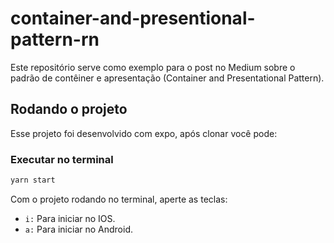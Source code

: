 # container-and-presentional-pattern-rn

Este repositório serve como exemplo para o post no Medium sobre o padrão de contêiner e apresentação (Container and Presentational Pattern).

## Rodando o projeto

Esse projeto foi desenvolvido com expo, após clonar você pode:

### Executar no terminal

```ts
yarn start
```

Com o projeto rodando no terminal, aperte as teclas:

- `i:` Para iniciar no IOS.
- `a:` Para iniciar no Android.
